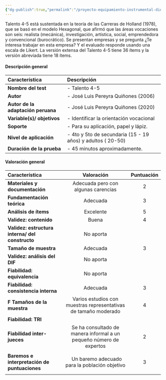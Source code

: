 ```yaml
---
{"dg-publish":true,"permalink":"/proyecto-equipamiento-instrumental-dioses/talento-4-5/","dgPassFrontmatter":true}
---
```


Talento 4-5 está sustentada en la teoría de las Carreras de Holland (1978), que se basó en el modelo Hexagonal, que afirmó que las áreas vocaciones son seis: realista (mecánica), investigación, artística, social, emprendedora y convencional (burocrático). Se presentan empresas y se pregunta ¿Te interesa trabajar en esta empresa? Y el evaluado responde usando una escala de Likert. La versión extensa del Talento 4-5 tiene 36 ítems y la versión abreviada tiene 18 ítems. 	
#### <a name="_38zeyiwe0vox"></a>**Descripción general** 

|**Característica**|**Descripción**|
| :- | :- |
|**Nombre del test**|- Talento 4-5|
|**Autor**|- José Luis Pereyra Quiñones (2006)|
|**Autor de la adaptación peruana**|- José Luis Pereyra Quiñones (2020)|
|**Variable(s)/ objetivos**|- Identificar la  orientación vocacional|
|**Soporte**|- Para su aplicación, papel y lápiz. |
|**Nivel de aplicación**|- 4to y 5to de secundaria (15 - 19 años) y adultos ( 20-50)|
|**Duración de la prueba**|- 45 minutos aproximadamente. |
#### <a name="_3317y59iqylp"></a>**Valoración general** 

|**Característica**|**Valoración**|**Puntuación**|
| :- | :-: | :-: |
|**Materiales y documentación**|Adecuada pero con algunas carencias|2|
|**Fundamentación teórica**|Adecuada|3|
|**Análisis de ítems**|Excelente|5|
|**Validez: contenido**|Buena|4|
|**Validez: estructura interna/ del constructo**|No aporta||
|**Tamaño de muestra**|Adecuada|3|
|**Validez: análisis del DIF**|No aporta||
|**Fiabilidad: equivalencia**|No aporta||
|**Fiabilidad: consistencia interna**|Adecuada|3|
|**F Tamaños de la muestra**|Varios estudios con muestras representativas de tamaño moderado|4|
|**Fiabilidad: TRI**|||
|**Fiabilidad inter-jueces**|Se ha consultado de manera informal a un pequeño número de expertos|2|
|**Baremos e interpretación de puntuaciones**|<p>` `Un baremo adecuado para la población objetivo</p><p></p>|3|
